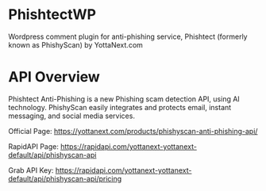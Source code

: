 # PhishtectWP
Wordpress comment plugin for anti-phishing service, Phishtect (formerly known as PhishyScan) by YottaNext.com

# API Overview
Phishtect Anti-Phishing is a new Phishing scam detection API, using AI technology. PhishyScan easily integrates and protects email, instant messaging, and social media services.

Official Page: https://yottanext.com/products/phishyscan-anti-phishing-api/

RapidAPI Page: https://rapidapi.com/yottanext-yottanext-default/api/phishyscan-api

Grab API Key: https://rapidapi.com/yottanext-yottanext-default/api/phishyscan-api/pricing
